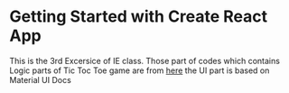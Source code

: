 # Getting Started with Create React App

This is the 3rd Excersice of IE class. Those part of codes which contains Logic parts of Tic Toc Toe game are from [here](https://reactjs.org/tutorial/tutorial.html)
the UI part is based on Material UI Docs
